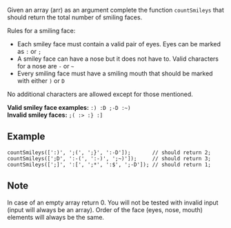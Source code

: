 Given an array (arr) as an argument complete the function `countSmileys` that should return the total number of smiling faces.  

Rules for a smiling face:
- Each smiley face must contain a valid pair of eyes. Eyes can be marked as `:` or `;`
- A smiley face can have a nose but it does not have to. Valid characters for a nose are `-` or `~`
- Every smiling face must have a smiling mouth that should be marked with either `)` or `D`

No additional characters are allowed except for those mentioned.  

**Valid smiley face examples:** `:) :D ;-D :~)`  
**Invalid smiley faces:**  `;( :> :} :]`

## Example

```
countSmileys([':)', ';(', ';}', ':-D']);       // should return 2;
countSmileys([';D', ':-(', ':-)', ';~)']);     // should return 3;
countSmileys([';]', ':[', ';*', ':$', ';-D']); // should return 1;
```

## Note

In case of an empty array return 0. You will not be tested with invalid input (input will always be an array). Order of the face (eyes, nose, mouth) elements will always be the same.
